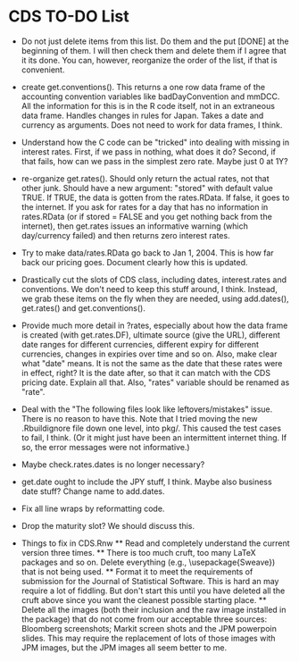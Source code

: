 CDS TO-DO List
========================================================
* Do not just delete items from this list. Do them and the put [DONE] at the beginning of them. I will then check them and delete them if I agree that it its done. You can, however, reorganize the order of the list, if that is convenient.

* create get.conventions(). This returns a one row data frame of the accounting convention variables like badDayConvention and mmDCC. All the information for this is in the R code itself, not in an extraneous data frame. Handles changes in rules for Japan. Takes a date and currency as arguments. Does not need to work for data frames, I think.

* Understand how the C code can be "tricked" into dealing with missing in interest rates. First, if we pass in nothing, what does it do? Second, if that fails, how can we pass in the simplest zero rate. Maybe just 0 at 1Y? 

* re-organize get.rates(). Should only return the actual rates, not that other junk. Should have a new argument: "stored" with default value TRUE. If TRUE, the data is gotten from the rates.RData. If false, it goes to the internet. If you ask for rates for a day that has no information in rates.RData (or if stored = FALSE and you get nothing back from the internet), then get.rates issues an informative warning (which day/currency failed) and then returns zero interest rates.

* Try to make data/rates.RData go back to Jan 1, 2004. This is how far back our pricing goes. Document clearly how this is updated.

* Drastically cut the slots of CDS class, including dates, interest.rates and conventions. We don't need to keep this stuff around, I think. Instead, we grab these items on the fly when they are needed, using add.dates(), get.rates() and get.conventions().

* Provide much more detail in ?rates, especially about how the data  frame is created (with get.rates.DF), ultimate source (give the URL), different date ranges for different currencies, different expiry for different currencies, changes in expiries over time and so on. Also, make clear what "date" means. It is not the same as the date that these rates were in effect, right? It is the date after, so that it can match with the CDS pricing date. Explain all that. Also, "rates" variable should be renamed as "rate".

* Deal with the "The following files look like leftovers/mistakes" issue. There is no reason to have this. Note that I tried moving the new .Rbuildignore file down one level, into pkg/. This caused the test cases to fail, I think. (Or it might just have been an intermittent internet thing. If so, the error messages were not informative.)

* Maybe check.rates.dates is no longer necessary?

* get.date ought to include the JPY stuff, I think. Maybe also business date stuff? Change name to add.dates.

* Fix all line wraps by reformatting code.

* Drop the maturity slot? We should discuss this.

* Things to fix in CDS.Rnw
** Read and completely understand the current version three times.
** There is too much cruft, too many LaTeX packages and so on. Delete everything (e.g., \usepackage{Sweave}) that is not being used.
** Format it to meet the requirements of submission for the Journal of Statistical Software. This is hard an may require a lot of fiddling. But don't start this until you have deleted all the cruft above since you want the cleanest possible starting place.
** Delete all the images (both their inclusion and the raw image installed in the package) that do not come from our acceptable three sources: Bloomberg screenshots; Markit screen shots and the JPM powerpoin slides. This may require the replacement of lots of those images with JPM images, but the JPM images all seem better to me.


